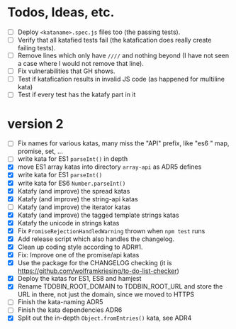 # Todos, Ideas, etc.
- [ ] Deploy `<kataname>.spec.js` files too (the passing tests).
- [ ] Verify that all katafied tests fail (the katafication does really create failing tests).
- [ ] Remove lines which only have `////` and nothing beyond (I have not seen a case where I would not remove that line).
- [ ] Fix vulnerabilities that GH shows.
- [ ] Test if katafication results in invalid JS code (as happened for multiline kata)
- [ ] Test if every test has the katafy part in it

# version 2
- [ ] Fix names for various katas, many miss the "API" prefix, like "es6 " map, promise, set, ...
- [ ] write kata for ES1 `parseInt()` in depth
- [x] move ES1 array katas into directory `array-api` as ADR5 defines
- [x] write kata for ES1 `parseInt()`
- [x] write kata for ES6 `Number.parseInt()`
- [x] Katafy (and improve) the spread katas
- [x] Katafy (and improve) the string-api katas
- [ ] Katafy (and improve) the iterator katas
- [x] Katafy (and improve) the tagged template strings katas
- [x] Katafy the unicode in strings katas
- [x] Fix `PromiseRejectionHandledWarning` thrown when `npm test` runs
- [x] Add release script which also handles the changelog.
- [x] Clean up coding style according to ADR#1.
- [x] Fix: Improve one of the promise/api katas
- [x] Use the package for the CHANGELOG checking (it is https://github.com/wolframkriesing/to-do-list-checker)
- [x] Deploy the katas for ES1, ES8 and hamjest
- [x] Rename TDDBIN_ROOT_DOMAIN to TDDBIN_ROOT_URL and store the URL in there, not just the domain, since we moved to HTTPS
- [ ] Finish the kata-naming ADR5
- [ ] Finish the kata dependencies ADR6
- [x] Split out the in-depth `Object.fromEntries()` kata, see ADR4